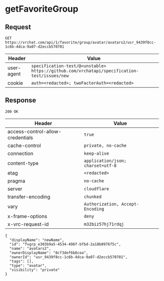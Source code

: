 # getFavoriteGroup

## Request
`GET https://vrchat.com/api/1/favorite/group/avatar/avatars2/usr_9439f8cc-1c6b-4dca-9a07-d2eccb570701`

| Header | Value |
| ------ | ----- |
| user-agent | `specification-test/@<unstable> https://github.com/vrchatapi/specification-test/issues/new` |
| cookie | `auth=<redacted>; twoFactorAuth=<redacted>` |


## Response
`200 OK`

| Header | Value |
| ------ | ----- |
| access-control-allow-credentials | `true` |
| cache-control | `private, no-cache` |
| connection | `keep-alive` |
| content-type | `application/json; charset=utf-8` |
| etag | `<redacted>` |
| pragma | `no-cache` |
| server | `cloudflare` |
| transfer-encoding | `chunked` |
| vary | `Authorization, Accept-Encoding` |
| x-frame-options | `deny` |
| x-vrc-request-id | `m32biz57hj71rdqj` |

```jsonc
{
  "displayName": "newName",
  "id": "fvgrp_e303b9a5-4534-496f-bfbd-2a18b0976f5c",
  "name": "avatars2",
  "ownerDisplayName": "8cf3def6b8cea",
  "ownerId": "usr_9439f8cc-1c6b-4dca-9a07-d2eccb570701",
  "tags": [],
  "type": "avatar",
  "visibility": "private"
}
```
